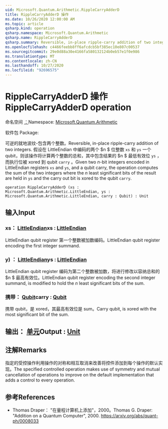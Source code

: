 ```yaml
---
uid: Microsoft.Quantum.Arithmetic.RippleCarryAdderD
title: RippleCarryAdderD 操作
ms.date: 10/26/2020 12:00:00 AM
ms.topic: article
qsharp.kind: operation
qsharp.namespace: Microsoft.Quantum.Arithmetic
qsharp.name: RippleCarryAdderD
qsharp.summary: Reversible, in-place ripple-carry addition of two integers. Given two $n$-bit integers encoded in LittleEndian registers `xs` and `ys`, and a qubit carry, the operation computes the sum of the two integers where the $n$ least significant bits of the result are held in `ys` and the carry out bit is xored to the qubit `carry`.
ms.openlocfilehash: c4466feebb8ff6afcdcb5bf385ec10e807c00537
ms.sourcegitcommit: 29e0d88a30e4166fa580132124b0eb57e1f0e986
ms.translationtype: MT
ms.contentlocale: zh-CN
ms.lasthandoff: 10/27/2020
ms.locfileid: "92696575"
---
```

# <a name="ripplecarryadderd-operation"></a><span data-ttu-id="0d20d-102">RippleCarryAdderD 操作</span><span class="sxs-lookup"><span data-stu-id="0d20d-102">RippleCarryAdderD operation</span></span>

<span data-ttu-id="0d20d-103">命名空间 [：](xref:Microsoft.Quantum.Arithmetic)</span><span class="sxs-lookup"><span data-stu-id="0d20d-103">Namespace: [Microsoft.Quantum.Arithmetic](xref:Microsoft.Quantum.Arithmetic)</span></span>

<span data-ttu-id="0d20d-104">软件包 [](https://nuget.org/packages/)</span><span class="sxs-lookup"><span data-stu-id="0d20d-104">Package: [](https://nuget.org/packages/)</span></span>


<span data-ttu-id="0d20d-105">可逆的就地波纹-包含两个整数。</span><span class="sxs-lookup"><span data-stu-id="0d20d-105">Reversible, in-place ripple-carry addition of two integers.</span></span>
<span data-ttu-id="0d20d-106">假设在 LittleEndian 中编码的两个 $n $ 位整数 `xs` 和 `ys` 一个 qubit，则该操作将计算两个整数的总和，其中包含结果的 $n $ 最低有效位 `ys` ，而执行位被 xored 到 qubit `carry` 。</span><span class="sxs-lookup"><span data-stu-id="0d20d-106">Given two $n$-bit integers encoded in LittleEndian registers `xs` and `ys`, and a qubit carry, the operation computes the sum of the two integers where the $n$ least significant bits of the result are held in `ys` and the carry out bit is xored to the qubit `carry`.</span></span>

```qsharp
operation RippleCarryAdderD (xs : Microsoft.Quantum.Arithmetic.LittleEndian, ys : Microsoft.Quantum.Arithmetic.LittleEndian, carry : Qubit) : Unit
```


## <a name="input"></a><span data-ttu-id="0d20d-107">输入</span><span class="sxs-lookup"><span data-stu-id="0d20d-107">Input</span></span>

### <a name="xs--littleendian"></a><span data-ttu-id="0d20d-108">xs： [LittleEndian](xref:Microsoft.Quantum.Arithmetic.LittleEndian)</span><span class="sxs-lookup"><span data-stu-id="0d20d-108">xs : [LittleEndian](xref:Microsoft.Quantum.Arithmetic.LittleEndian)</span></span>

<span data-ttu-id="0d20d-109">LittleEndian qubit register 第一个整数被加数编码。</span><span class="sxs-lookup"><span data-stu-id="0d20d-109">LittleEndian qubit register encoding the first integer summand.</span></span>


### <a name="ys--littleendian"></a><span data-ttu-id="0d20d-110">y) ： [LittleEndian](xref:Microsoft.Quantum.Arithmetic.LittleEndian)</span><span class="sxs-lookup"><span data-stu-id="0d20d-110">ys : [LittleEndian](xref:Microsoft.Quantum.Arithmetic.LittleEndian)</span></span>

<span data-ttu-id="0d20d-111">LittleEndian qubit register 编码为第二个整数被加数，将进行修改以容纳总和的 $n $ 最高有效位。</span><span class="sxs-lookup"><span data-stu-id="0d20d-111">LittleEndian qubit register encoding the second integer summand, is modified to hold the $n$ least significant bits of the sum.</span></span>


### <a name="carry--qubit"></a><span data-ttu-id="0d20d-112">携带： [Qubit](xref:microsoft.quantum.lang-ref.qubit)</span><span class="sxs-lookup"><span data-stu-id="0d20d-112">carry : [Qubit](xref:microsoft.quantum.lang-ref.qubit)</span></span>

<span data-ttu-id="0d20d-113">携带 qubit，是 xored，其最高有效位是 sum。</span><span class="sxs-lookup"><span data-stu-id="0d20d-113">Carry qubit, is xored with the most significant bit of the sum.</span></span>



## <a name="output--unit"></a><span data-ttu-id="0d20d-114">输出： [单元](xref:microsoft.quantum.lang-ref.unit)</span><span class="sxs-lookup"><span data-stu-id="0d20d-114">Output : [Unit](xref:microsoft.quantum.lang-ref.unit)</span></span>



## <a name="remarks"></a><span data-ttu-id="0d20d-115">注解</span><span class="sxs-lookup"><span data-stu-id="0d20d-115">Remarks</span></span>

<span data-ttu-id="0d20d-116">指定的受控操作利用操作的对称和相互取消来改善将控件添加到每个操作的默认实现。</span><span class="sxs-lookup"><span data-stu-id="0d20d-116">The specified controlled operation makes use of symmetry and mutual cancellation of operations to improve on the default implementation that adds a control to every operation.</span></span>

## <a name="references"></a><span data-ttu-id="0d20d-117">参考</span><span class="sxs-lookup"><span data-stu-id="0d20d-117">References</span></span>

- <span data-ttu-id="0d20d-118">Thomas Draper： "在量程计算机上添加"，2000。</span><span class="sxs-lookup"><span data-stu-id="0d20d-118">Thomas G. Draper: "Addition on a Quantum Computer", 2000.</span></span>
  https://arxiv.org/abs/quant-ph/0008033